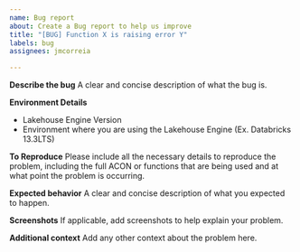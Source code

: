 ```yaml
---
name: Bug report
about: Create a Bug report to help us improve
title: "[BUG] Function X is raising error Y"
labels: bug
assignees: jmcorreia

---
```


**Describe the bug**
A clear and concise description of what the bug is.

**Environment Details**
- Lakehouse Engine Version
- Environment where you are using the Lakehouse Engine (Ex. Databricks 13.3LTS)

**To Reproduce**
Please include all the necessary details to reproduce the problem, including the full ACON or functions that are being used and at what point the problem is occurring. 

**Expected behavior**
A clear and concise description of what you expected to happen.

**Screenshots**
If applicable, add screenshots to help explain your problem.

**Additional context**
Add any other context about the problem here.
